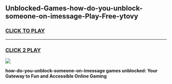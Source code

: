 
## Unblocked-Games-how-do-you-unblock-someone-on-imessage-Play-Free-ytovy
<h3>
<a href="https://premium76.site?title=how-do-you-unblock-someone-on-imessage&ref=10A">CLICK TO PLAY</a></h3>
<hr>

<h3>
<a href="https://premium76.site?title=how-do-you-unblock-someone-on-imessage&ref=10A">CLICK 2 PLAY</a>
  
</h3>

<a href="https://premium76.site?title=how-do-you-unblock-someone-on-imessage&ref=10A"><img src="https://clearcache.store/games.png"></a>


**how-do-you-unblock-someone-on-imessage games unblocked: Your Gateway to Fun and Accessible Online Gaming**
